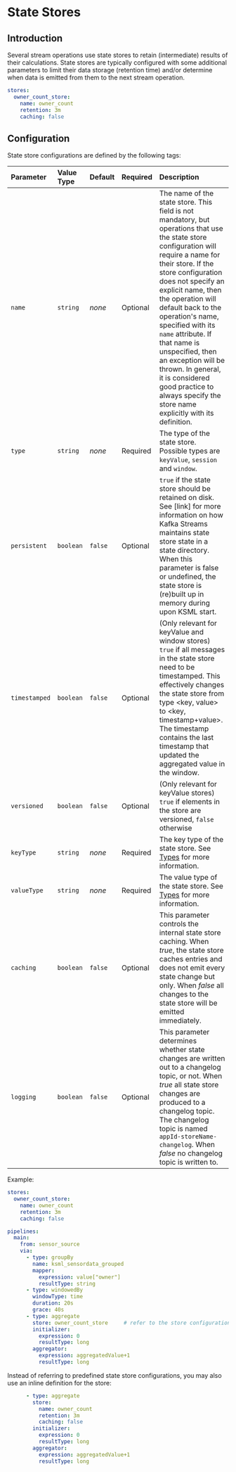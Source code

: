 # State Stores

[Duration]: ../../pipelines.md#duration

## Introduction

Several stream operations use state stores to retain (intermediate) results of their calculations.
State stores are typically configured with some additional parameters to limit their data storage
(retention time) and/or determine when data is emitted from them to the next stream
operation.

```yaml
stores:
  owner_count_store:
    name: owner_count
    retention: 3m
    caching: false
```

## Configuration

State store configurations are defined by the following tags:

| Parameter     | Value Type | Default | Required | Description                                                                                                                                                                                                                                                                                                                                                                                                                                                                                      |
|:--------------|:-----------|:--------|:---------|:-------------------------------------------------------------------------------------------------------------------------------------------------------------------------------------------------------------------------------------------------------------------------------------------------------------------------------------------------------------------------------------------------------------------------------------------------------------------------------------------------|
| `name`        | `string`   | _none_  | Optional | The name of the state store. This field is not mandatory, but operations that use the state store configuration will require a name for their store. If the store configuration does not specify an explicit name, then the operation will default back to the operation's name, specified with its `name` attribute. If that name is unspecified, then an exception will be thrown. In general, it is considered good practice to always specify the store name explicitly with its definition. |
| `type`        | `string`   | _none_  | Required | The type of the state store. Possible types are `keyValue`, `session` and `window`.                                                                                                                                                                                                                                                                                                                                                                                                              |
| `persistent`  | `boolean`  | `false` | Optional | `true` if the state store should be retained on disk. See [link] for more information on how Kafka Streams maintains state store state in a state directory. When this parameter is false or undefined, the state store is (re)built up in memory during upon KSML start.                                                                                                                                                                                                                        |
| `timestamped` | `boolean`  | `false` | Optional | (Only relevant for keyValue and window stores) `true` if all messages in the state store need to be timestamped. This effectively changes the state store from type <key, value> to <key, timestamp+value>. The timestamp contains the last timestamp that updated the aggregated value in the window.                                                                                                                                                                                           |
| `versioned`   | `boolean`  | `false` | Optional | (Only relevant for keyValue stores) `true` if elements in the store are versioned, `false` otherwise                                                                                                                                                                                                                                                                                                                                                                                             |
| `keyType`     | `string`   | _none_  | Required | The key type of the state store. See [Types](../../types.md) for more information.                                                                                                                                                                                                                                                                                                                                                                                                                     |
| `valueType`   | `string`   | _none_  | Required | The value type of the state store. See [Types](../../types.md) for more information.                                                                                                                                                                                                                                                                                                                                                                                                                   |
| `caching`     | `boolean`  | `false` | Optional | This parameter controls the internal state store caching. When _true_, the state store caches entries and does not emit every state change but only. When _false_ all changes to the state store will be emitted immediately.                                                                                                                                                                                                                                                                    |
| `logging`     | `boolean`  | `false` | Optional | This parameter determines whether state changes are written out to a changelog topic, or not. When _true_ all state store changes are produced to a changelog topic. The changelog topic is named `appId-storeName-changelog`. When _false_ no changelog topic is written to.                                                                                                                                                                                                                    |

Example:

```yaml
stores:
  owner_count_store:
    name: owner_count
    retention: 3m
    caching: false

pipelines:
  main:
    from: sensor_source
    via:
      - type: groupBy
        name: ksml_sensordata_grouped
        mapper:
          expression: value["owner"]
          resultType: string
      - type: windowedBy
        windowType: time
        duration: 20s
        grace: 40s
      - type: aggregate
        store: owner_count_store     # refer to the store configuration above
        initializer:
          expression: 0
          resultType: long
        aggregator:
          expression: aggregatedValue+1
          resultType: long
```

Instead of referring to predefined state store configurations, you may also use an inline definition for the store:

```yaml
      - type: aggregate
        store:
          name: owner_count
          retention: 3m
          caching: false
        initializer:
          expression: 0
          resultType: long
        aggregator:
          expression: aggregatedValue+1
          resultType: long
```
